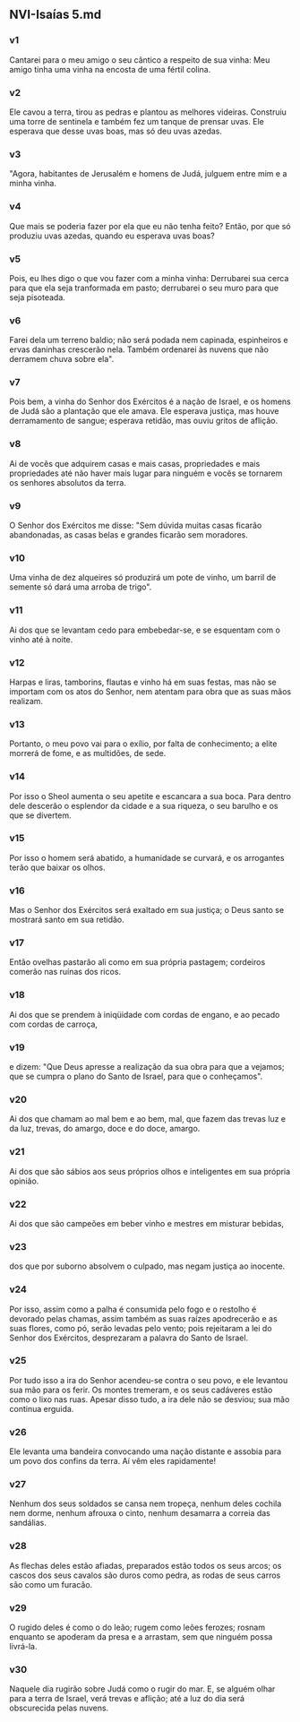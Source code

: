 ## NVI-Isaías 5.md
### v1
 Cantarei para o meu amigo o seu cântico a respeito de sua vinha: Meu amigo tinha uma vinha na encosta de uma fértil colina.
### v2
 Ele cavou a terra, tirou as pedras e plantou as melhores videiras. Construiu uma torre de sentinela e também fez um tanque de prensar uvas. Ele esperava que desse uvas boas, mas só deu uvas azedas.
### v3
 "Agora, habitantes de Jerusalém e homens de Judá, julguem entre mim e a minha vinha.
### v4
 Que mais se poderia fazer por ela que eu não tenha feito? Então, por que só produziu uvas azedas, quando eu esperava uvas boas?
### v5
 Pois, eu lhes digo o que vou fazer com a minha vinha: Derrubarei sua cerca para que ela seja tranformada em pasto; derrubarei o seu muro para que seja pisoteada.
### v6
 Farei dela um terreno baldio; não será podada nem capinada, espinheiros e ervas daninhas crescerão nela. Também ordenarei às nuvens que não derramem chuva sobre ela".
### v7
 Pois bem, a vinha do Senhor dos Exércitos é a nação de Israel, e os homens de Judá são a plantação que ele amava. Ele esperava justiça, mas houve derramamento de sangue; esperava retidão, mas ouviu gritos de aflição.
### v8
 Ai de vocês que adquirem casas e mais casas, propriedades e mais propriedades até não haver mais lugar para ninguém e vocês se tornarem os senhores absolutos da terra.
### v9
 O Senhor dos Exércitos me disse: "Sem dúvida muitas casas ficarão abandonadas, as casas belas e grandes ficarão sem moradores.
### v10
 Uma vinha de dez alqueires só produzirá um pote de vinho, um barril de semente só dará uma arroba de trigo".
### v11
 Ai dos que se levantam cedo para embebedar-se, e se esquentam com o vinho até à noite.
### v12
 Harpas e liras, tamborins, flautas e vinho há em suas festas, mas não se importam com os atos do Senhor, nem atentam para obra que as suas mãos realizam.
### v13
 Portanto, o meu povo vai para o exílio, por falta de conhecimento; a elite morrerá de fome, e as multidões, de sede.
### v14
 Por isso o Sheol aumenta o seu apetite e escancara a sua boca. Para dentro dele descerão o esplendor da cidade e a sua riqueza, o seu barulho e os que se divertem.
### v15
 Por isso o homem será abatido, a humanidade se curvará, e os arrogantes terão que baixar os olhos.
### v16
 Mas o Senhor dos Exércitos será exaltado em sua justiça; o Deus santo se mostrará santo em sua retidão.
### v17
 Então ovelhas pastarão ali como em sua própria pastagem; cordeiros comerão nas ruínas dos ricos.
### v18
 Ai dos que se prendem à iniqüidade com cordas de engano, e ao pecado com cordas de carroça,
### v19
 e dizem: "Que Deus apresse a realização da sua obra para que a vejamos; que se cumpra o plano do Santo de Israel, para que o conheçamos".
### v20
 Ai dos que chamam ao mal bem e ao bem, mal, que fazem das trevas luz e da luz, trevas, do amargo, doce e do doce, amargo.
### v21
 Ai dos que são sábios aos seus próprios olhos e inteligentes em sua própria opinião.
### v22
 Ai dos que são campeões em beber vinho e mestres em misturar bebidas,
### v23
 dos que por suborno absolvem o culpado, mas negam justiça ao inocente.
### v24
 Por isso, assim como a palha é consumida pelo fogo e o restolho é devorado pelas chamas, assim também as suas raízes apodrecerão e as suas flores, como pó, serão levadas pelo vento; pois rejeitaram a lei do Senhor dos Exércitos, desprezaram a palavra do Santo de Israel.
### v25
 Por tudo isso a ira do Senhor acendeu-se contra o seu povo, e ele levantou sua mão para os ferir. Os montes tremeram, e os seus cadáveres estão como o lixo nas ruas. Apesar disso tudo, a ira dele não se desviou; sua mão continua erguida.
### v26
 Ele levanta uma bandeira convocando uma nação distante e assobia para um povo dos confins da terra. Aí vêm eles rapidamente!
### v27
 Nenhum dos seus soldados se cansa nem tropeça, nenhum deles cochila nem dorme, nenhum afrouxa o cinto, nenhum desamarra a correia das sandálias.
### v28
 As flechas deles estão afiadas, preparados estão todos os seus arcos; os cascos dos seus cavalos são duros como pedra, as rodas de seus carros são como um furacão.
### v29
 O rugido deles é como o do leão; rugem como leões ferozes; rosnam enquanto se apoderam da presa e a arrastam, sem que ninguém possa livrá-la.
### v30
 Naquele dia rugirão sobre Judá como o rugir do mar. E, se alguém olhar para a terra de Israel, verá trevas e aflição; até a luz do dia será obscurecida pelas nuvens.
